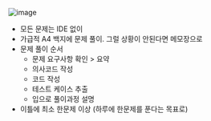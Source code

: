 ![image](https://user-images.githubusercontent.com/10969354/118518866-8aa31e00-b773-11eb-8070-e217c67808fe.png)

- 모든 문제는 IDE 없이
- 가급적 A4 백지에 문제 풀이. 그럴 상황이 안된다면 메모장으로
- 문제 풀이 순서
  - 문제 요구사항 확인 > 요약
  - 의사코드 작성
  - 코드 작성
  - 테스트 케이스 추출
  - 입으로 풀이과정 설명
- 이틀에 최소 한문제 이상 (하루에 한문제를 푼다는 목표로)
